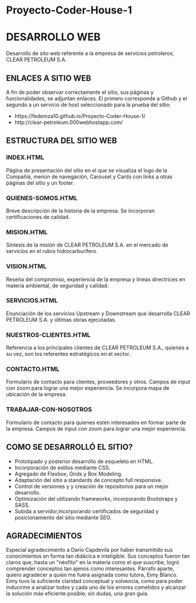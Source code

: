 # Proyecto-Coder-House-1
<div>
 <h1> DESARROLLO WEB </h1> 
   <p> Desarrollo de sito web referente a la empresa de servicios petroleros, CLEAR PETROLEUM S.A.</p>
  </div>
<div> 
   <h2> ENLACES A SITIO WEB </h2> 
    <p> A fin de poder observar correctamente el sitio, sus páginas y funcionalidades, se adjuntan enlaces. El primero corresponde a Github y el segundo a
        un servicio de host seleccionado para la prueba del sitio:
        <ul>
          <li>https://fedemza10.github.io/Proyecto-Coder-House-1/ </li>
          <li>http://clear-petroleum.000webhostapp.com/  </li>
          </ul>
  </div>
<div>
   <h2> ESTRUCTURA DEL SITIO WEB </h2>
     <h3> INDEX.HTML </h3>
       <p> Página de presentación del sitio en el que se visualiza el logo de la Compañía, menún de navegación, Carousel y Cards con links a otras páginas
           del sitio y un footer. </p>
     <h3> QUIENES-SOMOS.HTML </h3>
       <p> Breve descripción de la historia de la empresa. Se incorporan certificaciones de calidad. </p>
     <h3> MISION.HTML </h3>
       <p> Síntesis de la misión de CLEAR PETROLEUM S.A. en el mercado de servicios en el rubro hidrocarburífero. </p>
     <h3> VISION.HTML</h3>
       <p> Reseña del compromiso, experiencia de la empresa y líneas directrices en materia ambiental, de seguridad y calidad. </p>
     <h3> SERVICIOS.HTML</h3>
       <p> Enunciación de los servicios Upstream y Downstream que desarrolla CLEAR PETROLEUM S.A. y últimas obras ejecutadas. </p>
     <h3> NUESTROS-CLIENTES.HTML </h3>
       <p> Referencia a los príncipales clientes de CLEAR PETROLEUM S.A., quienes a su vez, son los referentes estratégicos en el sector. </p>
     <h3> CONTACTO.HTML </h3>
       <p> Formulario de contacto para clientes, proveedores y otros. Campos de input con zoom para lograr una mejor experiencia. Se incorpora mapa de ubicación 
           de la empresa. </p>
     <h3> TRABAJAR-CON-NOSOTROS </h3>
       <p> Formulario de contacto para quienes estén interesados en formar parte de la empresa. Campos de input con zoom para lograr una mejor experiencia. </p>    

  <h2> COMO SE DESARROLLÓ EL SITIO? </h2>
  <ul>
    <li> Prototipado y posterior desarrollo de esqueleto en HTML.</li>
    <li> Incorporación de estilos mediante CSS. </li>
    <li> Agregado de Flexbox, Grids y Box Modeling. </li>
    <li> Adaptación del sitio a standards de concepto full responsive. </li>
    <li> Control de versiones y y creación de repositorios para un mejor desarrollo.  </li>
    <li> Optimización del utilizando frameworks, incorporando Bootstraps y SASS. </li>
    <li> Subida a servidor,incorporando certificados de seguridad y posicionamiento del sitio mediante SEO. </li>
  </ul>
 </div>
     
<div>
  <h2> AGRADECIMIENTOS</h2>
     <p> Especial agradecimiento a Darío Capdevila por haber transmitido sus conocimientos en forma tan didácica e inteligible. Sus conceptos fueron tan claros que, hasta
         un "néofito" en la materia como el que suscribe, logró comprender conceptos tan ajenos como interesantes. 
         Párrafo aparte, quiero agradecer a quien me fuera asignada como tutora, Eimy Blanco. Eimy tuvo la suficiente claridad conceptual y solvencia, como para poder
         inducirme a analizar todos y cada uno de los errores cometidos y alcanzar la solución más eficiente posible; sin dudas, una gran guía. 
         </p>
    </div>
  
